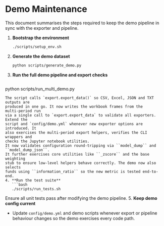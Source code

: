 # Demo Maintenance

This document summarises the steps required to keep the demo pipeline in sync with the exporter and pipeline.

1. **Bootstrap the environment**
   ```bash
   ./scripts/setup_env.sh
   ```
2. **Generate the demo dataset**
   ```bash
   python scripts/generate_demo.py
   ```
3. **Run the full demo pipeline and export checks**
   ```bash
python scripts/run_multi_demo.py
```
The script calls `export.export_data()` so CSV, Excel, JSON and TXT outputs are
produced in one go. It now writes the workbook frames from the multi‑period run
via a single call to `export.export_data` to validate all exporters. Extend the
script and `config/demo.yml` whenever new exporter options are introduced. It
also exercises the multi-period export helpers, verifies the CLI wrappers and
checks the Jupyter notebook utilities.
It now validates configuration round-tripping via ``model_dump`` and
``model_dump_json``.
It further exercises core utilities like ``_zscore`` and the base weighting
stub to ensure low-level helpers behave correctly. The demo now also selects
funds using ``information_ratio`` so the new metric is tested end-to-end.
4. **Run the test suite**
   ```bash
   ./scripts/run_tests.sh
   ```
   Ensure all unit tests pass after modifying the demo pipeline.
5. **Keep demo config current**
   - Update `config/demo.yml` and demo scripts whenever export or pipeline behaviour changes so the demo exercises every code path.
